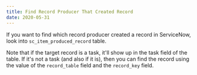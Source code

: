 ```yaml
---
title: Find Record Producer That Created Record
date: 2020-05-31
---
```


If you want to find which record producer created a record in ServiceNow, look into `sc_item_produced_record` table.

Note that if the target record is a task, it'll show up in the task field of the table. If it's not a task (and also if it is), then you can find the record using the value of the `record_table` field and the `record_key` field.